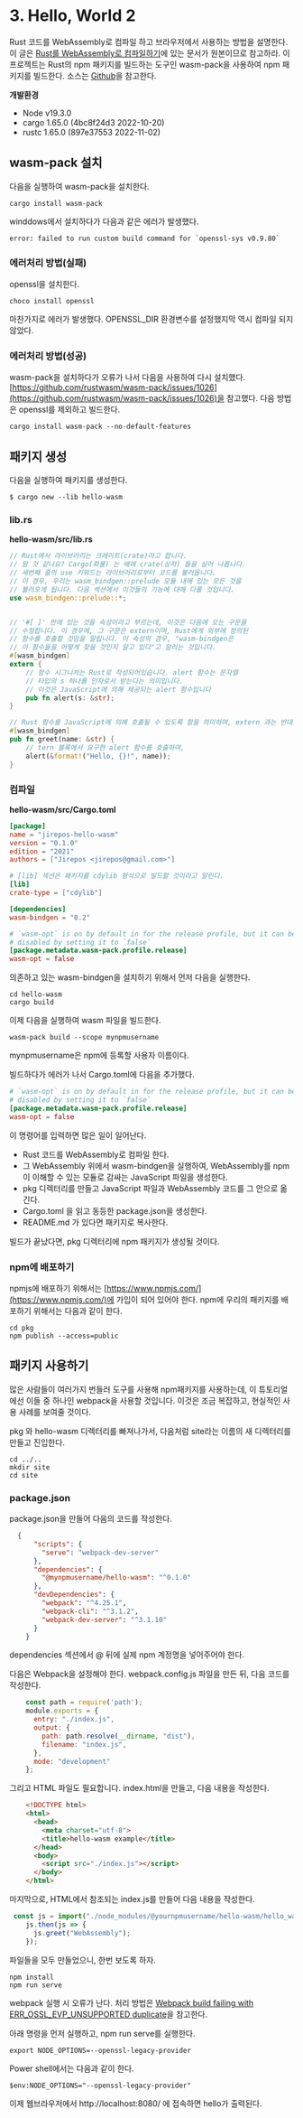 # 3. Hello, World 2

Rust 코드를  WebAssembly로 컴파일 하고 브라우저에서 사용하는 방법을 설명한다. 이 글은 [Rust를 WebAssembly로 컴파일하기](https://developer.mozilla.org/ko/docs/WebAssembly/Rust_to_wasm)에 있는 문서가 원본이므로 참고하라. 이 프로젝트는 Rust의 npm 패키지를 빌드하는 도구인 wasm-pack을 사용하여 npm 패키지를 빌드한다.  소스는 [Github](https://github.com/latteonterrace/rust-wasm-pack.git)을 참고한다. 


**개발환경**
* Node v19.3.0 
* cargo 1.65.0 (4bc8f24d3 2022-10-20)
* rustc 1.65.0 (897e37553 2022-11-02)


## wasm-pack 설치

다음을 실행하여 wasm-pack을 설치한다. 
```shell
cargo install wasm-pack
```
winddows에서 설치하다가 다음과 같은 에러가 발생했다. 

```shell
error: failed to run custom build command for `openssl-sys v0.9.80`
```

### 에러처리 방법(실패)

openssl을 설치한다. 
```shell
choco install openssl
```
마찬가지로 에러가 발생했다. OPENSSL_DIR 환경변수를 설정했지막 역시 컴파일 되지 않았다. 



### 에러처리 방법(성공)

wasm-pack을 설치하다가 오류가 나서 다음을 사용하여 다시 설치했다. [https://github.com/rustwasm/wasm-pack/issues/1026](https://github.com/rustwasm/wasm-pack/issues/1026)을 참고했다.  다음 방법은 openssl를 제외하고 빌드한다. 

```shell
cargo install wasm-pack --no-default-features
```

## 패키지 생성
다음을 실행하여 패키지를 생성한다. 
```shell
$ cargo new --lib hello-wasm
```
### lib.rs 
**hello-wasm/src/lib.rs**    
```rust
// Rust에서 라이브러리는 크레이트(crate)라고 합니다.
// 알 것 같나요? Cargo(화물) 는 배에 crate(상자) 들을 실어 나릅니다.
// 세번째 줄의 use 키워드는 라이브러리로부터 코드를 불러옵니다. 
// 이 경우, 우리는 wasm_bindgen::prelude 모듈 내에 있는 모든 것을 
// 불러오게 됩니다. 다음 섹션에서 이것들의 기능에 대해 다룰 것입니다.
use wasm_bindgen::prelude::*;


// '#[ ]' 안에 있는 것을 속성이라고 부르는데, 이것은 다음에 오는 구문을 
// 수정합니다. 이 경우에, 그 구문은 extern이며, Rust에게 외부에 정의된 
// 함수를 호출할 것임을 알립니다. 이 속성의 경우, "wasm-bindgen은 
// 이 함수들을 어떻게 찾을 것인지 알고 있다"고 알리는 것입니다.
#[wasm_bindgen]
extern {
    // 함수 시그니처는 Rust로 작성되어있습니다. alert 함수는 문자열 
    // 타입의 s 하나를 인자로서 받는다는 의미입니다.
    // 이것은 JavaScript에 의해 제공되는 alert 함수입니다
    pub fn alert(s: &str);
}

// Rust 함수를 JavaScript에 의해 호출될 수 있도록 함을 의미하며, extern 과는 반대 기능
#[wasm_bindgen]
pub fn greet(name: &str) {
    // tern 블록에서 요구한 alert 함수를 호출하여,
    alert(&format!("Hello, {}!", name));
}
```

### 컴파일

**hello-wasm/src/Cargo.toml**    
```toml
[package]
name = "jirepos-hello-wasm"
version = "0.1.0"
edition = "2021"
authors = ["Jirepos <jirepos@gmail.com>"]

# [lib] 섹션은 패키지를 cdylib 형식으로 빌드할 것이라고 알린다. 
[lib]
crate-type = ["cdylib"]

[dependencies]
wasm-bindgen = "0.2"

# `wasm-opt` is on by default in for the release profile, but it can be
# disabled by setting it to `false`
[package.metadata.wasm-pack.profile.release]
wasm-opt = false
```

의존하고 있는 wasm-bindgen을 설치하기 위해서 먼저 다음을 실행한다.
```shell
cd hello-wasm
cargo build
```
이제 다음을 실행하여 wasm 파일을 빌드한다.
```shell
wasm-pack build --scope mynpmusername
```


mynpmusername은 npm에 등록할 사용자 이름이다.

빌드하다가 에러가 나서 Cargo.toml에 다음을 추가했다.

```toml
# `wasm-opt` is on by default in for the release profile, but it can be
# disabled by setting it to `false`
[package.metadata.wasm-pack.profile.release]
wasm-opt = false
```

이 명령어를 입력하면 많은 일이 일어난다. 

* Rust 코드를 WebAssembly로 컴파일 한다. 
* 그 WebAssembly 위에서 wasm-bindgen을 실행하여, WebAssembly를 npm이 이해할 수 있는 모듈로 감싸는 JavaScript 파일을 생성한다. 
* pkg 디렉터리를 만들고 JavaScript 파일과 WebAssembly 코드를 그 안으로 옮긴다. 
* Cargo.toml 을 읽고 동등한 package.json을 생성한다. 
* README.md 가 있다면 패키지로 복사한다. 


빌드가 끝났다면, pkg 디렉터리에 npm 패키지가 생성될 것이다. 

### npm에 배포하기 
npmjs에 배포하기 위해서는 [https://www.npmjs.com/](https://www.npmjs.com/)에 가입이 되어 있어야 한다. npm에 우리의 패키지를 배포하기 위해서는 다음과 같이 한다. 

```shell
cd pkg
npm publish --access=public
```


## 패키지 사용하기 
많은 사람들이 여러가지 번들러 도구를 사용해 npm패키지를 사용하는데, 이 튜토리얼에선 이들 중 하나인 webpack을 사용할 것입니다. 이것은 조금 복잡하고, 현실적인 사용 사례를 보여줄 것이다. 

pkg 와 hello-wasm 디렉터리를 빠져나가서, 다음처럼 site라는 이름의 새 디렉터리를 만들고 진입한다. 
```shell
cd ../..
mkdir site
cd site
```

### package.json 
package.json을 만들어 다음의 코드를 작성한다. 
```json
  {
      "scripts": {
        "serve": "webpack-dev-server"
      },
      "dependencies": {
        "@mynpmusername/hello-wasm": "^0.1.0"
      },
      "devDependencies": {
        "webpack": "^4.25.1",
        "webpack-cli": "^3.1.2",
        "webpack-dev-server": "^3.1.10"
      }
    }
```

dependencies 섹션에서 @ 뒤에 실제 npm 계정명을 넣어주어야 한다. 

다음은 Webpack을 설정해야 한다. webpack.config.js 파일을 만든 뒤, 다음 코드를 작성한다. 


```jsx
    const path = require('path');
    module.exports = {
      entry: "./index.js",
      output: {
        path: path.resolve(__dirname, "dist"),
        filename: "index.js",
      },
      mode: "development"
    };
```
그리고 HTML 파일도 필요합니다. index.html을 만들고, 다음 내용을 작성한다. 
```html
    <!DOCTYPE html>
    <html>
      <head>
        <meta charset="utf-8">
        <title>hello-wasm example</title>
      </head>
      <body>
        <script src="./index.js"></script>
      </body>
    </html>
```

마지막으로, HTML에서 참조되는 index.js를 만들어 다음 내용을 작성한다. 
```jsx
 const js = import("./node_modules/@yournpmusername/hello-wasm/hello_wasm.js");
    js.then(js => {
      js.greet("WebAssembly");
    });
```


파일들을 모두 만들었으니, 한번 보도록 하자.
```shell
npm install
npm run serve
```

webpack 실행 시 오류가 난다. 처리 방법은 [Webpack build failing with ERR_OSSL_EVP_UNSUPPORTED duplicate](https://stackoverflow.com/questions/69394632/webpack-build-failing-with-err-ossl-evp-unsupported)을 참고한다. 

아래 명령을 먼저 실행하고, npm run serve를 실행한다.

```shell
export NODE_OPTIONS=--openssl-legacy-provider
```

Power shell에서는 다음과 같이 한다. 
```shell
$env:NODE_OPTIONS="--openssl-legacy-provider" 
```

이제 웹브라우저에서 http://localhost:8080/ 에 접속하면 hello가 출력된다. 


